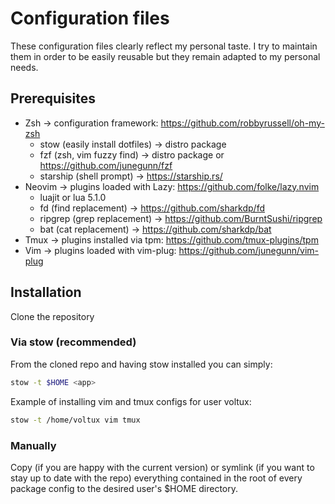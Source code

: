 # Configuration files

These configuration files clearly reflect my personal taste. I try to maintain them in order to be easily reusable but they remain adapted to my personal needs.

## Prerequisites

- Zsh                             -> configuration framework: https://github.com/robbyrussell/oh-my-zsh
    - stow (easily install dotfiles) -> distro package
    - fzf (zsh, vim fuzzy find)      -> distro package or https://github.com/junegunn/fzf
    - starship (shell prompt)        -> https://starship.rs/
- Neovim                          -> plugins loaded with Lazy: https://github.com/folke/lazy.nvim
    - luajit or lua 5.1.0
    - fd (find replacement)          -> https://github.com/sharkdp/fd
    - ripgrep (grep replacement)     -> https://github.com/BurntSushi/ripgrep
    - bat (cat replacement)          -> https://github.com/sharkdp/bat
- Tmux                            -> plugins installed via tpm: https://github.com/tmux-plugins/tpm
- Vim                             -> plugins loaded with vim-plug: https://github.com/junegunn/vim-plug

## Installation

Clone the repository

### Via stow (recommended)

From the cloned repo and having stow installed you can simply:
```bash
stow -t $HOME <app>
```
  Example of installing vim and tmux configs for user voltux:
```bash
stow -t /home/voltux vim tmux
```

### Manually

Copy (if you are happy with the current version) or symlink (if you want to stay up to date with the repo) everything contained in the root of every package config to the desired user's $HOME directory.
